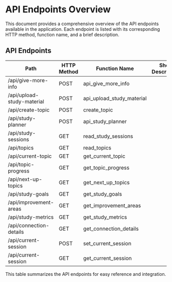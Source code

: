 # API Endpoints Overview
This document provides a comprehensive overview of the API endpoints available in the application. Each endpoint is listed with its corresponding HTTP method, function name, and a brief description.

## API Endpoints

| Path                          | HTTP Method | Function Name          | Short Description |
|-------------------------------|-------------|-------------------------|-------------------|
| /api/give-more-info           | POST        | api_give_more_info      |                   |
| /api/upload-study-material     | POST        | api_upload_study_material|                   |
| /api/create-topic             | POST        | create_topic            |                   |
| /api/study-planner            | POST        | api_study_planner       |                   |
| /api/study-sessions           | GET         | read_study_sessions      |                   |
| /api/topics                   | GET         | read_topics             |                   |
| /api/current-topic            | GET         | get_current_topic       |                   |
| /api/topic-progress           | GET         | get_topic_progress      |                   |
| /api/next-up-topics          | GET         | get_next_up_topics      |                   |
| /api/study-goals             | GET         | get_study_goals        |                   |
| /api/improvement-areas        | GET         | get_improvement_areas    |                   |
| /api/study-metrics           | GET         | get_study_metrics      |                   |
| /api/connection-details       | GET         | get_connection_details   |                   |
| /api/current-session          | POST        | set_current_session      |                   |
| /api/current-session          | GET         | get_current_session      |                   |

This table summarizes the API endpoints for easy reference and integration.